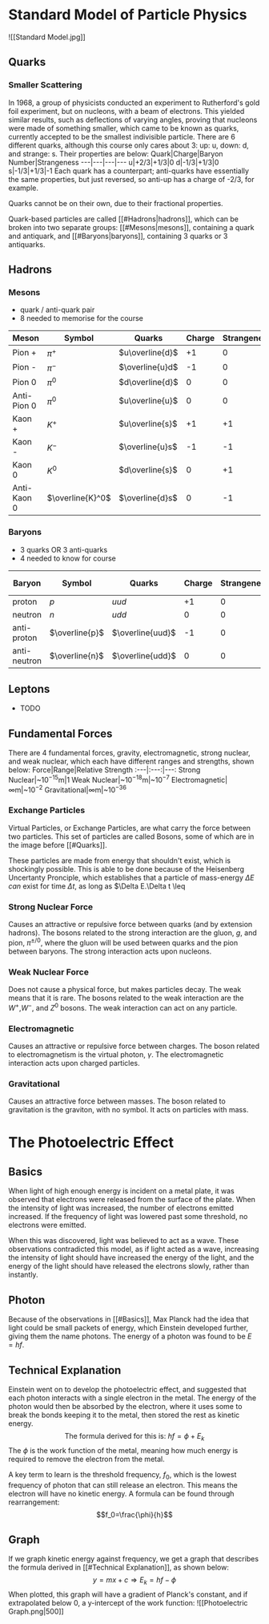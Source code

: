 # Standard Model of Particle Physics
![[Standard Model.jpg]]
## Quarks
### Smaller Scattering
In 1968, a group of physicists conducted an experiment to Rutherford's gold foil experiment, but on nucleons, with a beam of electrons. This yielded similar results, such as deflections of varying angles, proving that nucleons were made of something smaller, which came to be known as quarks, currently accepted to be the smallest indivisible particle.
There are 6 different quarks, although this course only cares about 3:
up: u, down: d, and strange: s. Their properties are below:
Quark|Charge|Baryon Number|Strangeness
---|---|---|---
u|+2/3|+1/3|0
d|-1/3|+1/3|0
s|-1/3|+1/3|-1
Each quark has a counterpart; anti-quarks have essentially the same properties, but just reversed, so anti-up has a charge of -2/3, for example.

Quarks cannot be on their own, due to their fractional properties. 

Quark-based particles are called [[#Hadrons|hadrons]], which can be broken into two separate groups: [[#Mesons|mesons]], containing a quark and antiquark, and [[#Baryons|baryons]], containing 3 quarks or 3 antiquarks.

## Hadrons
### Mesons
- quark / anti-quark pair
- 8 needed to memorise for the course

Meson|Symbol|Quarks|Charge|Strangeness
---|---|---|---|---
Pion +|$\pi^+$|$u\overline{d}$|+1|0
Pion -|$\pi^-$|$\overline{u}d$|-1|0
Pion 0|$\pi^0$|$d\overline{d}$|0|0
Anti-Pion 0|$\pi^0$|$u\overline{u}$|0|0
Kaon +|$K^+$|$u\overline{s}$|+1|+1
Kaon -|$K^-$|$\overline{u}s$|-1|-1
Kaon 0|$K^0$|$d\overline{s}$|0|+1
Anti-Kaon 0|$\overline{K}^0$|$\overline{d}s$|0|-1

### Baryons
- 3 quarks OR 3 anti-quarks
- 4 needed to know for course

Baryon|Symbol|Quarks|Charge|Strangeness|Baryon Number
---|---|---|---|---|---
proton|$p$|$uud$|+1|0|+1
neutron|$n$|$udd$|0|0|+1
anti-proton|$\overline{p}$|$\overline{uud}$|-1|0|-1
anti-neutron|$\overline{n}$|$\overline{udd}$|0|0|-1
## Leptons
- TODO
## Fundamental Forces
There are 4 fundamental forces, gravity, electromagnetic, strong nuclear, and weak nuclear, which each have different ranges and strengths, shown below:
Force|Range|Relative Strength
:---|:---:|---:
Strong Nuclear|~$10^{-15}$m|$1$
Weak Nuclear|~$10^{-18}$m|~$10^{-7}$
Electromagnetic|$\infty$m|~$10^{-2}$
Gravitational|$\infty$m|~$10^{-36}$
### Exchange Particles
Virtual Particles, or Exchange Particles, are what carry the force between two particles. This set of particles are called Bosons, some of which are in the image before [[#Quarks]].

These particles are made from energy that shouldn't exist, which is shockingly possible. This is able to be done because of the Heisenberg Uncertanty Pronciple, which establishes that a particle of mass-energy $\Delta E$ _can_ exist for time $\Delta t$, as long as $\Delta E.\Delta t \leq 

### Strong Nuclear Force
Causes an attractive or repulsive force between quarks (and by extension hadrons). The bosons related to the strong interaction are the gluon, $g$, and pion, $\pi^{\pm/0}$, where the gluon will be used between quarks and the pion between baryons. The strong interaction acts upon nucleons.

### Weak Nuclear Force
Does not cause a physical force, but makes particles decay. The weak means that it is rare. The bosons related to the weak interaction are the $W^+$,$W^-$, and $Z^0$ bosons. The weak interaction can act on any particle.

### Electromagnetic
Causes an attractive or repulsive force between charges. The boson related to electromagnetism is the virtual photon, $\gamma$. The electromagnetic interaction acts upon charged particles.

### Gravitational
Causes an attractive force between masses. The boson related to gravitation is the graviton, with no symbol. It acts on particles with mass.


# The Photoelectric Effect
## Basics
When light of high enough energy is incident on a metal plate, it was observed that electrons were released from the surface of the plate. When the intensity of light was increased, the number of electrons emitted increased. If the frequency of light was lowered past some threshold, no electrons were emitted.

When this was discovered, light was believed to act as a wave. These observations contradicted this model, as if light acted as a wave, increasing the intensity of light should have increased the energy of the light, and the energy of the light should have released the electrons slowly, rather than instantly.

## Photon
Because of the observations in [[#Basics]], Max Planck had the idea that light could be small packets of energy, which Einstein developed further, giving them the name photons. The energy of a photon was found to be $E=hf$.

## Technical Explanation
Einstein went on to develop the photoelectric effect, and suggested that each photon interacts with a single electron in the metal. The energy of the photon would then be absorbed by the electron, where it uses some to break the bonds keeping it to the metal, then stored the rest as kinetic energy.
$$\text{The formula derived for this is: }hf=\phi+E_k$$
The $\phi$ is the work function of the metal, meaning how much energy is required to remove the electron from the metal.

A key term to learn is the threshold frequency, $f_0$, which is the lowest frequency of photon that can still release an electron. This means the electron will have no kinetic energy. A formula can be found through rearrangement: $$f_0=\frac{\phi}{h}$$
## Graph
If we graph kinetic energy against frequency, we get a graph that describes the formula derived in [[#Technical Explanation]], as shown below: $$y=mx+c \Rightarrow E_k=hf-\phi$$
When plotted, this graph will have a gradient of Planck's constant, and if extrapolated below 0, a y-intercept of the work function: ![[Photoelectric Graph.png|500]]



